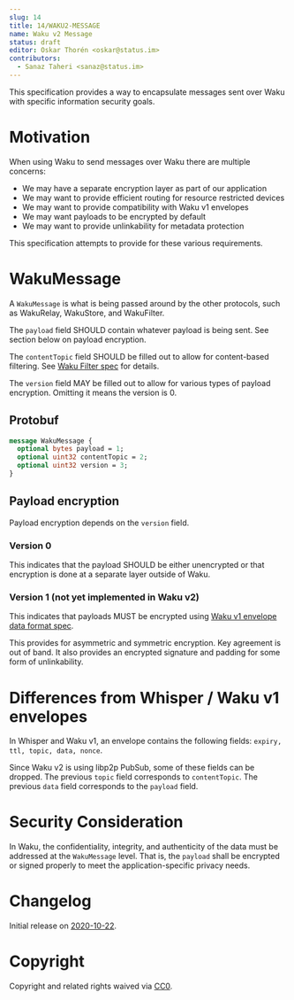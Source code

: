 ```yaml
---
slug: 14
title: 14/WAKU2-MESSAGE
name: Waku v2 Message
status: draft
editor: Oskar Thorén <oskar@status.im>
contributors:
  - Sanaz Taheri <sanaz@status.im>
---
```


This specification provides a way to encapsulate messages sent over Waku with specific information security goals.

# Motivation

When using Waku to send messages over Waku there are multiple concerns:
- We may have a separate encryption layer as part of our application
- We may want to provide efficient routing for resource restricted devices
- We may want to provide compatibility with Waku v1 envelopes
- We may want payloads to be encrypted by default
- We may want to provide unlinkability for metadata protection

This specification attempts to provide for these various requirements.

# WakuMessage

A `WakuMessage` is what is being passed around by the other protocols, such as WakuRelay, WakuStore, and WakuFilter.

The `payload` field SHOULD contain whatever payload is being sent. See section below on payload encryption.

The `contentTopic` field SHOULD be filled out to allow for content-based filtering. See [Waku Filter spec](waku-filter.md) for details.

The `version` field MAY be filled out to allow for various types of payload encryption. Omitting it means the version is 0.

## Protobuf

```protobuf
message WakuMessage {
  optional bytes payload = 1;
  optional uint32 contentTopic = 2;
  optional uint32 version = 3;
}
```

## Payload encryption

Payload encryption depends on the `version` field.

### Version 0

This indicates that the payload SHOULD be either unencrypted or that encryption is done at a separate layer outside of Waku.

### Version 1 (not yet implemented in Waku v2)

This indicates that payloads MUST be encrypted using [Waku v1 envelope data
format spec](https://specs.vac.dev/specs/waku/v1/envelope-data-format.html).

This provides for asymmetric and symmetric encryption. Key agreement is out of band. It also provides an encrypted signature and padding for some form of unlinkability.

# Differences from Whisper / Waku v1 envelopes

In Whisper and Waku v1, an envelope contains the following fields: `expiry, ttl,
topic, data, nonce`.

Since Waku v2 is using libp2p PubSub, some of these fields can be dropped. The previous `topic`
field corresponds to `contentTopic`. The previous `data` field corresponds to the `payload` field.

# Security Consideration

In Waku, the confidentiality, integrity, and authenticity of the data must be addressed at the `WakuMessage` level.  That is, the `payload` shall be encrypted or signed properly to meet the application-specific privacy needs.  

# Changelog

Initial release on [2020-10-22](https://github.com/vacp2p/specs/pull/222/commits/dbab6c7084b414b62818150588266abedd09315f).

# Copyright

Copyright and related rights waived via
[CC0](https://creativecommons.org/publicdomain/zero/1.0/).
